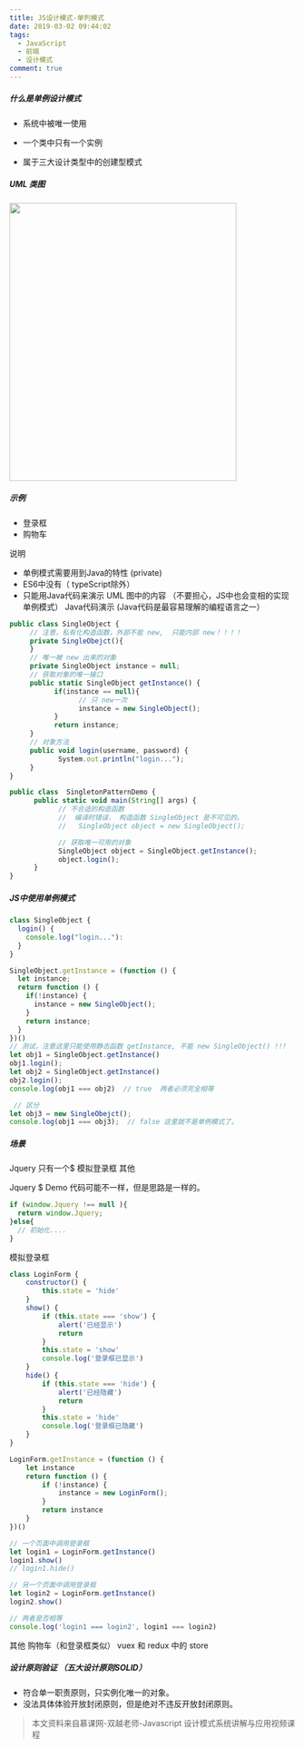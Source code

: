 ```yaml
---
title: JS设计模式-单列模式
date: 2019-03-02 09:44:02
tags: 
  - JavaScript
  - 前端
  - 设计模式
comment: true
---
```


##### 什么是单例设计模式
- 系统中被唯一使用
- 一个类中只有一个实例
- 属于三大设计类型中的创建型模式  

  <!-- more -->    

##### UML 类图
<img src="https://upload-images.jianshu.io/upload_images/8878633-9b942598a6e181b7.png?imageMogr2/auto-orient/strip%7CimageView2/2/w/1240" width = "400" height = "490"/>

##### 示例
- 登录框
- 购物车

 说明
- 单例模式需要用到Java的特性 (private)
- ES6中没有（ typeScript除外）
- 只能用Java代码来演示 UML 图中的内容 （不要担心，JS中也会变相的实现单例模式）
Java代码演示 (Java代码是最容易理解的编程语言之一）
```javascript
public class SingleObject {
     // 注意，私有化构造函数，外部不能 new,  只能内部 new！！！！
     private SingleObejct(){
     }
     // 唯一被 new 出来的对象
     private SingleObject instance = null;
     // 获取对象的唯一接口
     public static SingleObject getInstance() {
           if(instance == null){
                 // 只 new一次
                 instance = new SingleObject();
           } 
           return instance;
     }
     // 对象方法
     public void login(username, password) {
            System.out.println("login...");
     }
}
```
```javascript
public class  SingletonPatternDemo {
      public static void main(String[] args) {
            // 不合适的构造函数
            //  编译时错误， 构造函数 SingleObject 是不可见的。
            //   SingleObject object = new SingleObject();

            // 获取唯一可用的对象
            SingleObject object = SingleObject.getInstance();
            object.login();
      }
}
```

##### JS中使用单例模式
```javascript
class SingleObject {
  login() {
    console.log("login..."):
  }
}

SingleObject.getInstance = (function () {
  let instance;
  return function () {
    if(!instance) {
      instance = new SingleObject();
    }
    return instance;
  }
})()
// 测试，注意这里只能使用静态函数 getInstance, 不能 new SingleObject() !!!
let obj1 = SingleObject.getInstance()
obj1.login();
let obj2 = SingleObject.getInstance()
obj2.login();
console.log(obj1 === obj2)  // true  两者必须完全相等

 // 区分
let obj3 = new SingleObejct();
console.log(obj1 === obj3);  // false 这里就不是单例模式了。
```

##### 场景
Jquery 只有一个$
模拟登录框
其他

Jquery $ Demo 代码可能不一样，但是思路是一样的。
```javascript
if (window.Jquery !== null ){
  return window.Jquery;
}else{
  // 初始化....   
}
```
模拟登录框
```javascript
class LoginForm {
    constructor() {
        this.state = 'hide'
    }
    show() {
        if (this.state === 'show') {
            alert('已经显示')
            return
        }
        this.state = 'show'
        console.log('登录框已显示')
    }
    hide() {
        if (this.state === 'hide') {
            alert('已经隐藏')
            return
        }
        this.state = 'hide'
        console.log('登录框已隐藏')
    }
}

LoginForm.getInstance = (function () {
    let instance
    return function () {
        if (!instance) {
            instance = new LoginForm();
        }
        return instance
    }
})()

// 一个页面中调用登录框
let login1 = LoginForm.getInstance()
login1.show()
// login1.hide()

// 另一个页面中调用登录框
let login2 = LoginForm.getInstance()
login2.show()

// 两者是否相等
console.log('login1 === login2', login1 === login2)
```
其他
购物车（和登录框类似）
vuex 和 redux 中的 store

##### 设计原则验证 （五大设计原则SOLID）
- 符合单一职责原则，只实例化唯一的对象。
- 没法具体体验开放封闭原则，但是绝对不违反开放封闭原则。

> 本文资料来自慕课网-双越老师-Javascript 设计模式系统讲解与应用视频课程